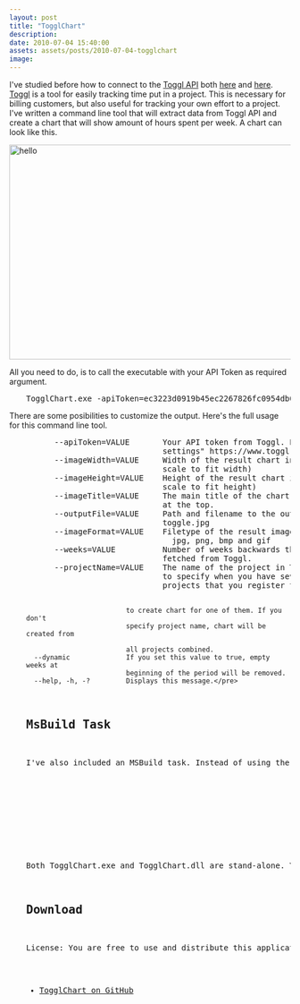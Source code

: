 ```yaml
---
layout: post
title: "TogglChart"
description:
date: 2010-07-04 15:40:00
assets: assets/posts/2010-07-04-togglchart
image: 
---
```


<p>I've studied before how to connect to the <a href="http://www.toggl.com/public/api">Toggl API</a> both <a href="http://litemedia.info/connect-to-toggl-api-with-net">here</a> and <a href="http://litemedia.info/using-the-toggl-api-continued">here</a>. <a href="http://www.toggl.com">Toggl</a> is a tool for easily tracking time put in a project. This is necessary for billing customers, but also useful for tracking your own effort to a project. I've written a command line tool that will extract data from Toggl API and create a chart that will show amount of hours spent per week. A chart can look like this.</p>
<p><img height="384" width="512" src="http://litemedia.info/media/Default/Mint/hello.jpg" title="hello" class="alignnone size-full wp-image-764" /></p>
<p>All you need to do, is to call the executable with your API Token as required argument.</p>
<pre style="padding-left: 30px;">TogglChart.exe -apiToken=ec3223d0919b45ec2267826fc0954db0</pre>
<p>There are some posibilities to customize the output. Here's the full usage for this command line tool.</p>
<pre style="padding-left: 30px;">      --apiToken=VALUE       Your API token from Toggl. Easily find in "My
                             settings" https://www.toggl.com/user/edit
      --imageWidth=VALUE     Width of the result chart in pixels (image will
                             scale to fit width)
      --imageHeight=VALUE    Height of the result chart in pixels (image will
                             scale to fit height)
      --imageTitle=VALUE     The main title of the chart that will be shown
                             at the top.
      --outputFile=VALUE     Path and filename to the output file. Example:
                             toggle.jpg
      --imageFormat=VALUE    Filetype of the result image. Legal values are
                               jpg, png, bmp and gif
      --weeks=VALUE          Number of weeks backwards that tasks should be
                             fetched from Toggl.
      --projectName=VALUE    The name of the project in Toggl. This is useful
                             to specify when you have several different
                             projects that you register time on and only want

                             to create chart for one of them. If you don't
                             specify project name, chart will be created from

                             all projects combined.
      --dynamic              If you set this value to true, empty weeks at
                             beginning of the period will be removed.
      --help, -h, -?         Displays this message.</pre>
<h2>MsBuild Task</h2>
<p>I've also included an MSBuild task. Instead of using the TogglChart.exe directly you can call the MSBuild task inside the TogglChart.dll.</p>
<pre class="brush:xml"><!-- TOGGLCHART -->
<UsingTask TaskName="TogglChart.MsBuild.TogglChart" AssemblyFile="$(MSBuildProjectDirectory)\ExternalTools\TogglChart.dll" />

<Target Name="TogglChart">
 <TogglChart
  ApiToken="ec3223d0919b45ec2259296fc0954db0"
  ImageWidth="320"
  ImageHeight="240"
  ImageTitle="Time spent on Hippo"
  OutputFile="$(ArtifactDirectory)\togglchart.jpg"
  ImageFormat="jpg"
  Weeks="10"
  ProjectName="Hippo"
  Dynamic="true" />
</Target></pre>
<p>Both TogglChart.exe and TogglChart.dll are stand-alone. You do not need the DLL for the EXE to run, nor the other way around.</p>
<h2>Download</h2>
<p>License: You are free to use and distribute this application.</p>
<ul>
<li><a href="https://github.com/miklund/TogglChart">TogglChart on GitHub</a></li>
</ul>

